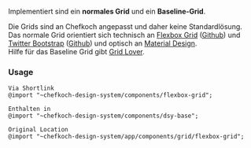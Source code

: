 Implementiert sind ein __normales Grid__ und ein __Baseline-Grid__.

Die Grids sind an Chefkoch angepasst und daher keine Standardlösung.  
Das normale Grid orientiert sich technisch an [Flexbox Grid](http://flexboxgrid.com/) ([Github](https://github.com/kristoferjoseph/flexboxgrid)) und [Twitter Bootstrap](https://getbootstrap.com/) ([Github](https://github.com/twbs/bootstrap)) und optisch an [Material Design](https://material.io/design/layout/responsive-layout-grid.html#columns-gutters-margins).  
Hilfe für das Baseline Grid gibt [Grid Lover](https://www.gridlover.net/try).


### Usage  
    
    Via Shortlink
    @import "~chefkoch-design-system/components/flexbox-grid";
    
    Enthalten in  
    @import "~chefkoch-design-system/components/dsy-base";
      
    Original Location
    @import "~chefkoch-design-system/app/components/grid/flexbox-grid";
